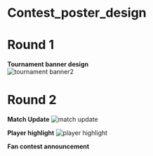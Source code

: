 # Contest_poster_design
# Round 1
**Tournament banner design** <br>
![tournament banner2](https://github.com/user-attachments/assets/d7d5e8d4-0162-4398-876e-854dec522cd1)

# Round 2
**Match Update**
![match update](https://github.com/user-attachments/assets/9cf1c0d7-5097-4a44-a5b8-b29a503d8702)

**Player highlight**
![player highlight](https://github.com/user-attachments/assets/73b3db16-e80d-43a1-bf0f-44181f9107d2)

**Fan contest announcement**
